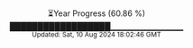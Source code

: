 <p align="center">
⏳Year Progress (60.86 %)<br>
██████████████████▁▁▁▁▁▁▁▁▁▁▁▁ <br>
<sub>Updated: Sat, 10 Aug 2024 18:02:46 GMT</sub>
</p>

